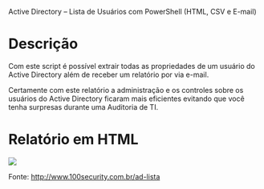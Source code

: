 Active Directory – Lista de Usuários com PowerShell (HTML, CSV e E-mail)

# Descrição
Com este script é possível extrair todas as propriedades de um usuário do Active Directory além de receber um relatório por via e-mail.

Certamente com este relatório a administração e os controles sobre os usuários do Active Directory ficaram mais eficientes evitando que você tenha surpresas durante uma Auditoria de TI.

# Relatório em HTML
![](http://www.100security.com.br/wp-content/uploads/2016/09/ad-lista04.jpg)

Fonte: http://www.100security.com.br/ad-lista
